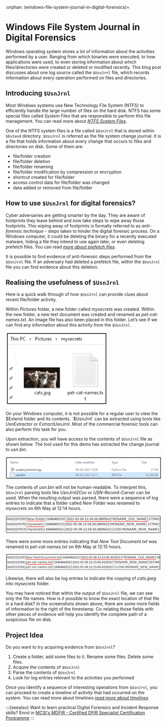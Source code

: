 :orphan:
(windows-file-system-journal-in-digital-forensics)=

# Windows File System Journal in Digital Forensics

Windows operating system stores a lot of information about the activities performed by a user. Ranging from which binaries were executed, to how applications were used, to even storing information about which files/directories were created or deleted or modified recently. This blog post discusses about one log source called the `$UsnJrnl` file, which records information about every operation performed on files and directories.

## Introducing `$UsnJrnl`

Most Windows systems use New Technology File System (NTFS) to efficiently handle the large number of files on the hard disk. NTFS has some special files called _System Files_ that are responsible to perform this file management. You can read more about _[NTFS System Files](forensic-importance-of-windows-file-management)_.

One of the NTFS system files is a file called `$UsnJrnl` that is stored within `$Extend` directory. `$UsnJrnl` is referred as the file system change journal. It is a file that holds information about every change that occurs to files and directories on disk. Some of them are:

- file/folder creation
- file/folder deletion
- file/folder renaming
- file/folder modification by compression or encryption
- shortcut created for file/folder
- access control data for file/folder was changed
- data added or removed from file/folder

## How to use `$UsnJrnl` for digital forensics?

Cyber adversaries are getting smarter by the day. They are aware of footprints they leave behind and now take steps to wipe away those footprints. This wiping away of footprints is formally referred to as _anti-forensic technique_ - steps taken to hinder the digital forensic process. On a Windows computer, it could be deleting the binary for a recently executed malware, hiding a file they intend to use again later, or even deleting prefetch files. You can read _[more about prefetch files](windows-prefetch-files-may-be-the-answer-to-your-investigation)_.

It is possible to find evidence of anti-forensic steps performed from the ``$UsnJrnl`` file. If an adversary had deleted a prefetch file, within the `$UsnJrnl` file you can find evidence about this deletion.

## Realising the usefulness of `$UsnJrnl`

Here is a quick walk through of how `$UsnJrnl` can provide clues about recent file/folder activity.

Within _Pictures_ folder, a new folder called _mysecrets_ was created. Within the new folder, a new text document was created and renamed as _pet-cat-names.txt_. An image file has also been placed in this folder. Let’s see if we can find any information about this activity from the `$UsnJrnl`.

![$UsnJrnl](images/usn-1.png)

On your Windows computer, it is not possible for a regular user to view the $Extend folder and its contents. `$UsnJrnl` can be extracted using tools like _UsnExtractor_ or _ExtractUsnJrnl_. Most of the commercial forensic tools can also perform this task for you.

Upon extraction, you will have access to the contents of `$UsnJrnl` file as shown below. The tool used for this demo has extracted the change journal to _usn.bin_.

![usn.bin](images/usn-2.png)

The contents of _usn.bin_ will not be human-readable. To interpret this, `$UsnJrnl` parsing tools like _UsnJrnl2Csv_ or _USN-Record-Carver_ can be used. When the resulting output was parsed, there were a sequence of log entries to indicate that a folder called _New Folder_ was renamed to _mysecrets_ on 6th May at 12:14 hours.

![$UsnJrnl](images/usn-3.png)

There were some more entries indicating that _New Text Document.txt_ was renamed to _pet-cat-names.txt_ on 6th May at 12:15 hours.

![$UsnJrnl](images/usn-4.png)

Likewise, there will also be log entries to indicate the copying of _cats.jpeg_ into _mysecrets_ folder.

You may have noticed that within the output of `$UsnJrnl` file, we can see only the file names. How is it possible to know the exact location of that file in a hard disk? In the screenshots shown above, there are some more fields of information to the right of the timestamp. Co-relating those fields with other pieces of evidence will help you identify the complete path of a suspicious file on disk.

## Project Idea

Do you want to try acquiring evidence from `$UsnJrnl`?

1. Create a folder, add some files to it. Rename some files. Delete some files.
2. Acquire the contents of `$UsnJrnl`
3. Parse the contents of `$UsnJrnl`
4. Look for log entries relevant to the activities you performed

Once you identify a sequence of interesting operations from `$UsnJrnl`, you can proceed to create a timeline of activity that had occurred on the system. You can read more about timelines _[read more about timelines](importance-of-timelines-in-a-forensic-investigation)_

:::{seealso}
Want to learn practical Digital Forensics and Incident Response skills? Enrol in [MCSI's MDFIR - Certified DFIR Specialist Certification Programme](https://www.mosse-institute.com/certifications/mdfir-certified-dfir-specialist.html)
:::
